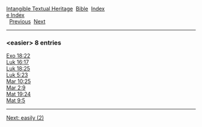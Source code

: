 [Intangible Textual Heritage](../../index)  [Bible](../index) 
[Index](index)   
[e Index](_e_)  
  [Previous](c03480)  [Next](c03482) 

------------------------------------------------------------------------

### &lt;easier&gt; 8 entries

[Exo 18:22](../kjv/exo018.htm#022)  
[Luk 16:17](../kjv/luk016.htm#017)  
[Luk 18:25](../kjv/luk018.htm#025)  
[Luk 5:23](../kjv/luk005.htm#023)  
[Mar 10:25](../kjv/mar010.htm#025)  
[Mar 2:9](../kjv/mar002.htm#009)  
[Mat 19:24](../kjv/mat019.htm#024)  
[Mat 9:5](../kjv/mat009.htm#005)  

------------------------------------------------------------------------

[Next: easily (2)](c03482)
